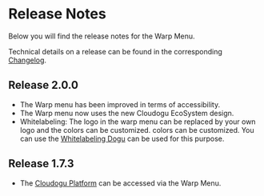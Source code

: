 # Release Notes

Below you will find the release notes for the Warp Menu. 

Technical details on a release can be found in the corresponding [Changelog](https://docs.cloudogu.com/en/docs/system-components/warp-menu/CHANGELOG/).

## Release 2.0.0

* The Warp menu has been improved in terms of accessibility.
* The Warp menu now uses the new Cloudogu EcoSystem design.
* Whitelabeling: The logo in the warp menu can be replaced by your own logo and the colors can be customized.
  colors can be customized. You can use the [Whitelabeling Dogu](https://docs.cloudogu.com/de/usermanual/whitelabeling/Configuration/)
  can be used for this purpose.


## Release 1.7.3

* The [Cloudogu Platform](https://platform.cloudogu.com/en/) can be accessed via the Warp Menu.
